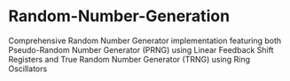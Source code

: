 # Random-Number-Generation
Comprehensive Random Number Generator implementation featuring both Pseudo-Random Number Generator (PRNG) using Linear Feedback Shift Registers and True Random Number Generator (TRNG) using Ring Oscillators
